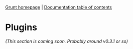 [Grunt homepage](https://github.com/cowboy/grunt) | [Documentation table of contents](toc.md)

# Plugins

_(This section is coming soon. Probably around v0.3.1 or so)_
